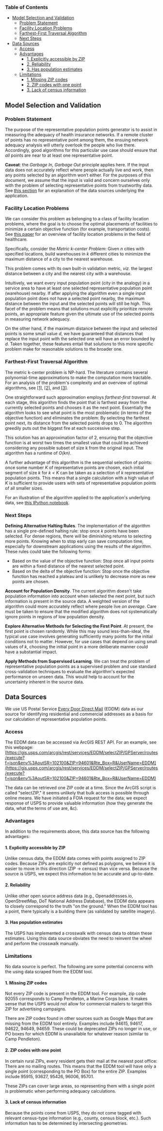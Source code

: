 
### Table of Contents
<!-- Table of contents generated generated by http://tableofcontent.eu -->
- [Model Selection and Validation](#model-selection-and-validation)
  - [Problem Statement](#problem-statement)
  - [Facility Location Problems](#facility-location-problems)
  - [Farthest-First Traversal Algorithm](#farthest-first-traversal-algorithm)
  - [Next Steps](#next-steps)
- [Data Sources](#data-sources)
  - [Access](#access)
  - [Advantages](#advantages)
    - [1. Explicitly accessible by ZIP](#1-explicitly-accessible-by-zip)
    - [2. Reliability](#2-reliability)
    - [3. Has population estimates](#3-has-population-estimates)
  - [Limitations](#limitations)
    - [1. Missing ZIP codes](#1-missing-zip-codes)
    - [2. ZIP codes with one point](#2-zip-codes-with-one-point)
    - [3. Lack of census information](#3-lack-of-census-information)

## Model Selection and Validation

### Problem Statement

The purpose of the representative population points generator is to assist in measuring the adequacy of health insurance networks. If a remote cluster of points has no representative point among them, the ensuing network adequacy analysis will utterly overlook the people who live there. Accordingly, good algorithms for this particular use case should ensure that _all_ points are near to at least one representative point.

**Caveat**: the _Garbage In, Garbage Out_ principle applies here. If the input data does not accurately reflect where people actually live and work, then any points selected by an algorithm won’t either. For the purposes of this document, we assume that the input is valid and concern ourselves only with the problem of selecting representative points from trustworthy data. See [this section](#data-sources) for an explanation of the data sources underlying the application.

### Facility Location Problems

We can consider this problem as belonging to a class of facility location problems, where the goal is to choose the optimal placements of facilities to minimize a certain objective function (for example, transportation costs). See [this paper](http://www.sciencedirect.com/science/article/pii/S0305054816301253?via%3Dihub) for an overview of facility location problems in the field of healthcare.

Specifically, consider the _Metric k-center Problem_: Given _n_ cities with specified locations, build warehouses in _k_ different cities to minimize the maximum distance of a city to the nearest warehouse.

This problem comes with its own built-in validation metric, _viz._ the largest distance between a city and the nearest city with a warehouse.

Intuitively, we want every input population point (city in the analogy) in a service area to have at least one selected representative population point (warehouse) nearby. If after applying the algorithm even a single input population point does not have a selected point nearby, the maximum distance between the input and the selected points will still be high. This facet of the problem means that solutions must explicitly prioritize remote points, an appropriate feature given the ultimate use of the selected points in measuring network adequacy.

On the other hand, if the maximum distance between the input and selected points is some small value _d_, we have guaranteed that distances that replace the input point with the selected one will have an error bounded by _d_.
Taken together, these features entail that solutions to this more specific problem make for reasonable solutions to the broader one.

### Farthest-First Traversal Algorithm
The metric k-center problem is NP-hard. The literature contains several polynomial-time approximations to make the computation more tractable. For an analysis of the problem's complexity and an overview of optimal algorithms, see [[1]](https://ac.els-cdn.com/0304397585902245/1-s2.0-0304397585902245-main.pdf?_tid=6c644f16-a72f-11e7-b1e9-00000aacb361&acdnat=1506920958_ef265d284be26c85f897df3ebcee3d74), [[2]](https://pdfs.semanticscholar.org/f276/c00bac7594107c291947f560b7b48b1439d7.pdf), and [[3]](http://theory.stanford.edu/~tomas/clustering.ps).

One straightforward such approximation employs _farthest-first traversal_. At each stage, this algorithm finds the point that is farthest away from the currently selected points and chooses it as the next point. Essentially the algorithm looks to see what point is the most problematic (in terms of the objective function) and eliminates the problem: By selecting the farthest point next, its distance from the selected points drops to 0. The algorithm greedily puts out the biggest fire at each successive step.

This solution has an approximation factor of 2, ensuring that the objective function is at worst two times the smallest value that could be achieved considering any possible subset of size k from the original input. The algorithm has a runtime of _O(kn)_.

A further advantage of this algorithm is the sequential selection of points: once some number _K_ of representative points are chosen, each initial segment of size _k_ for _k < K_ can be taken as a selection of _k_ representative population points. This means that a single calculation with a high value of _K_ is sufficient to provide users with sets of representative population points of all smaller sizes.

For an illustration of the algorithm applied to the application's underlying data, see [this IPython notebook](./data_analysis/notebooks/Farthest%20First%20Traversal.ipynb).

### Next Steps

__Defining Alternative Halting Rules__. The implementation of the algorithm has a single pre-defined halting rule: stop once _k_ points have been selected. For dense regions, there will be diminishing returns to selecting more points. Knowing when to stop early can save computation time, especially for downstream applications using the results of the algorithm. These rules could take the following forms:

-  Based on the value of the objective function: Stop once all input points are within a fixed distance of the nearest selected point.
- Based on the delta of the objective function: Stop once the objective function has reached a plateau and is unlikely to decrease more as new points are chosen.

__Account for Population Density__. The current algorithm doesn't take population information into account when selected the next point, but such information is present in the source data. A weighted version of the algorithm could more accurately reflect where people live _on average_. Care must be taken to ensure that the modified algorithm does not systematically ignore points in regions of low population density.

__Explore Alternative Methods for Selecting the First Point__. At present, the first point is chosen randomly. While this may sound less-than-ideal, the typical use case involves generating sufficiently many points for the initial conditions not to matter. However, for use cases that depend on using small values of _k_, choosing the initial point in a more deliberate manner could have a substantial impact.

__Apply Methods from Supervised Learning__. We can treat the problem of representative population points as a supervised problem and use standard cross-validation techniques to evaluate the algorithm's expected performance on unseen data. This would help to account for the uncertainty inherent in the source data.


## Data Sources

We use US Postal Service [Every Door Direct Mail](https://www.usps.com/business/every-door-direct-mail.htm) (EDDM) data as our source for identifying residential and commercial addresses as a basis for our calculation of representative population points.

### Access

The EDDM data can be accessed via ArcGIS REST API. For an example, see this webpage: [https://gis.usps.com/arcgis/rest/services/EDDM/selectZIP/GPServer/routes/execute?f=json&env%3AoutSR=102100&ZIP=94601&Rte_Box=R&UserName=EDDM](https://gis.usps.com/arcgis/rest/services/EDDM/selectZIP/GPServer/routes/execute?f=json&env%3AoutSR=102100&ZIP=94601&Rte_Box=R&UserName=EDDM)

The data can be retrieved one ZIP code at a time. Since the ArcGIS script is called "selectZIP," it seems unlikely that bulk access is possible through online means. We have initiated a FOIA request for the data; we expect response of USPS to provide valuable information (how they generate the data, what the terms of use are, &c).

### Advantages

In addition to the requirements above, this data source has the following advantages:

#### 1. Explicitly accessible by ZIP

Unlike census data, the EDDM data comes with points assigned to ZIP codes. Because ZIPs are explicitly not defined as polygons, we believe it is easier to move in this direction (ZIP → census) than vice versa. Because the source is USPS, we expect this information to be accurate and up-to-date.

#### 2. Reliability

Unlike other open source address data (e.g., Openaddresses.io, OpenStreetMap, DoT National Address Database), the EDDM data appears to closely correspond to the truth "on the ground." When the EDDM tool has a point, there typically is a building there (as validated by satellite imagery).

#### 3. Has population estimates

The USPS has implemented a crosswalk with census data to obtain these estimates. Using this data source obviates the need to reinvent the wheel and perform the crosswalk manually.

### Limitations

No data source is perfect. The following are some potential concerns with the using data scraped from the EDDM tool.

#### 1. Missing ZIP codes

Not every ZIP code is present in the EDDM tool. For example, zip code 92055 corresponds to Camp Pendleton, a Marine Corps base. It makes sense that the USPS would not allow for commercial mailers to target this ZIP for advertising campaigns.

There are ZIP codes found in other sources such as Google Maps that are missing from the EDDM tool entirely. Examples include 94615, 94617, 94622, 94649, 94659. These could be deprecated ZIPs no longer in use, or PO boxes for which EDDM is unavailable for whatever reason (similar to Camp Pendleton).

#### 2. ZIP codes with one point

In certain rural ZIPs, every resident gets their mail at the nearest post office: There are no mailing routes. This means that the EDDM tool will have only a single point (corresponding to the PO Box) for the entire ZIP. Examples include 95915, 93627, 95426, 96006, 95701.

These ZIPs can cover large areas, so representing them with a single point is problematic when performing adequacy calculations.

#### 3. Lack of census information

Because the points come from USPS, they do not come tagged with relevant census-type information (e.g., county, census block, etc.). Such information has to be determined by intersecting geometries.
